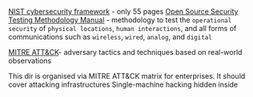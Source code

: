 [NIST cybersecurity framework](https://www.nist.gov/cyberframework) - only 55 pages
[Open Source Security Testing Methodology Manual](https://www.isecom.org/research.html) - methodology to test the `operational security` of `physical locations`, `human interactions`, and all
forms of communications such as `wireless`, `wired`, `analog`, and `digital`

[MITRE ATT&CK](https://attack.mitre.org/)- adversary tactics and techniques based on real-world observations


This dir is organised via MITRE ATT&CK matrix for enterprises.
It should cover attacking infrastructures
Single-machine hacking hidden inside